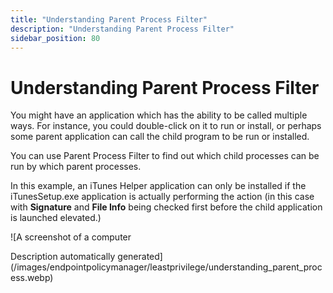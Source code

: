 ```yaml
---
title: "Understanding Parent Process Filter"
description: "Understanding Parent Process Filter"
sidebar_position: 80
---
```


# Understanding Parent Process Filter

You might have an application which has the ability to be called multiple ways. For instance, you
could double-click on it to run or install, or perhaps some parent application can call the child
program to be run or installed.

You can use Parent Process Filter to find out which child processes can be run by which parent
processes.

In this example, an iTunes Helper application can only be installed if the iTunesSetup.exe
application is actually performing the action (in this case with **Signature** and **File Info**
being checked first before the child application is launched elevated.)

![A screenshot of a computer

Description automatically
generated](/images/endpointpolicymanager/leastprivilege/understanding_parent_process.webp)

